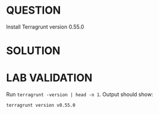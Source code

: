 # QUESTION

Install Terragrunt version 0.55.0

# SOLUTION

# LAB VALIDATION

Run `terragrunt -version | head -n 1`. Output should show:

```
terragrunt version v0.55.0
```
